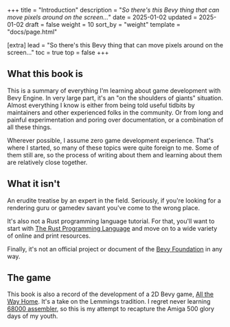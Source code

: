+++
title = "Introduction"
description = "<em>So there's this Bevy thing that can move pixels around on the screen...</em>"
date = 2025-01-02
updated = 2025-01-02
draft = false
weight = 10
sort_by = "weight"
template = "docs/page.html"

[extra]
lead = "So there's this Bevy thing that can move pixels around on the screen..."
toc = true
top = false
+++

## What this book is

This is a summary of everything I'm learning about game development with Bevy Engine. In very large
part, it's an "on the shoulders of giants" situation. Almost everything I know is either from being
told useful tidbits by maintainers and other experienced folks in the community. Or from long and
painful experimentation and poring over documentation, or a combination of all these things.

Wherever possible, I assume zero game development experience. That's where I started, so many of
these topics were quite foreign to me. Some of them still are, so the process of writing about them
and learning about them are relatively close together.

## What it isn't

An erudite treatise by an expert in the field. Seriously, if you're looking for a rendering guru or
gamedev savant you've come to the wrong place.

It's also not a Rust programming language tutorial. For that, you'll want to start with [The Rust
Programming Language](https://doc.rust-lang.org/book/) and move on to a wide variety of online and
print resources.

Finally, it's not an official project or document of the [Bevy
Foundation](https://bevyengine.org/foundation/) in any way.

## The game

This book is also a record of the development of a 2D Bevy game, [All the Way Home](https://github.com/eloquentgeek/all-the-way-home). It's a take on the Lemmings tradition. I regret never learning [68000 assembler](https://en.wikipedia.org/wiki/Motorola_68000), so this is my attempt to recapture the Amiga 500 glory days of my youth.

